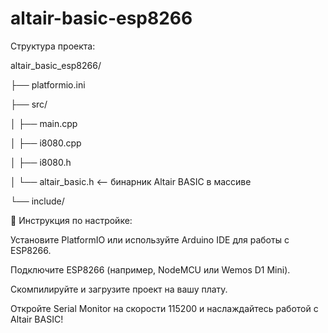 # altair-basic-esp8266

Структура проекта:

altair_basic_esp8266/

├── platformio.ini

├── src/

│   ├── main.cpp

│   ├── i8080.cpp

│   ├── i8080.h

│   └── altair_basic.h   <-- бинарник Altair BASIC в массиве

└── include/


🔧 Инструкция по настройке:

Установите PlatformIO или используйте Arduino IDE для работы с ESP8266.

Подключите ESP8266 (например, NodeMCU или Wemos D1 Mini).

Скомпилируйте и загрузите проект на вашу плату.

Откройте Serial Monitor на скорости 115200 и наслаждайтесь работой с Altair BASIC!

